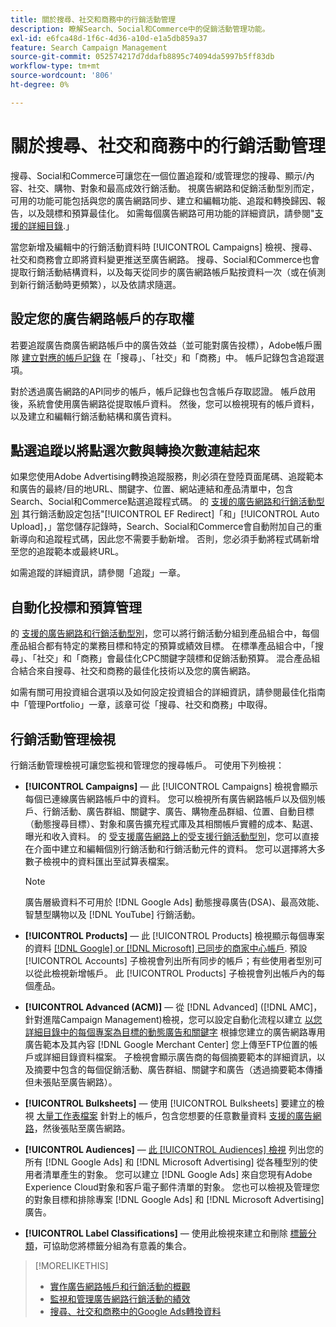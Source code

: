 ```yaml
---
title: 關於搜尋、社交和商務中的行銷活動管理
description: 瞭解Search、Social和Commerce中的促銷活動管理功能。
exl-id: e6fca48d-1f6c-4d36-a10d-e1a5db859a37
feature: Search Campaign Management
source-git-commit: 052574217d7ddafb8895c74094da5997b5ff83db
workflow-type: tm+mt
source-wordcount: '806'
ht-degree: 0%

---
```


# 關於搜尋、社交和商務中的行銷活動管理

搜尋、Social和Commerce可讓您在一個位置追蹤和/或管理您的搜尋、顯示/內容、社交、購物、對象和最高成效行銷活動。 視廣告網路和促銷活動型別而定，可用的功能可能包括與您的廣告網路同步、建立和編輯功能、追蹤和轉換歸因、報告，以及競標和預算最佳化。 如需每個廣告網路可用功能的詳細資訊，請參閱&quot;[支援的詳細目錄](/help/search-social-commerce/introduction/supported-inventory.md).」

當您新增及編輯中的行銷活動資料時 [!UICONTROL Campaigns] 檢視、搜尋、社交和商務會立即將資料變更推送至廣告網路。 搜尋、Social和Commerce也會提取行銷活動結構資料，以及每天從同步的廣告網路帳戶點按資料一次（或在偵測到新行銷活動時更頻繁），以及依請求隨選。

## 設定您的廣告網路帳戶的存取權

若要追蹤廣告商廣告網路帳戶中的廣告效益（並可能對廣告投標），Adobe帳戶團隊 [建立對應的帳戶記錄](/help/search-social-commerce/campaign-management/accounts/ad-network-account-manage.md) 在「搜尋」、「社交」和「商務」中。 帳戶記錄包含追蹤選項。

對於透過廣告網路的API同步的帳戶，帳戶記錄也包含帳戶存取認證。 帳戶啟用後，系統會使用廣告網路從提取帳戶資料。 然後，您可以檢視現有的帳戶資料，以及建立和編輯行銷活動結構和廣告資料。

## 點選追蹤以將點選次數與轉換次數連結起來

如果您使用Adobe Advertising轉換追蹤服務，則必須在登陸頁面尾碼、追蹤範本和廣告的最終/目的地URL、關鍵字、位置、網站連結和產品清單中，包含Search、Social和Commerce點選追蹤程式碼。 的 [支援的廣告網路和行銷活動型別](/help/search-social-commerce/introduction/supported-inventory.md) 其行銷活動設定包括&quot;[!UICONTROL EF Redirect]「和」[!UICONTROL Auto Upload]，」當您儲存記錄時，Search、Social和Commerce會自動附加自己的重新導向和追蹤程式碼，因此您不需要手動新增。 否則，您必須手動將程式碼新增至您的追蹤範本或最終URL。

如需追蹤的詳細資訊，請參閱「追蹤」一章。

## 自動化投標和預算管理

的 [支援的廣告網路和行銷活動型別](/help/search-social-commerce/introduction/supported-inventory.md)，您可以將行銷活動分組到產品組合中，每個產品組合都有特定的業務目標和特定的預算或績效目標。 在標準產品組合中，「搜尋」、「社交」和「商務」會最佳化CPC關鍵字競標和促銷活動預算。 混合產品組合結合來自搜尋、社交和商務的最佳化技術以及您的廣告網路。

如需有關可用投資組合選項以及如何設定投資組合的詳細資訊，請參閱最佳化指南中「管理Portfolio」一章，該章可從「搜尋、社交和商務」中取得。<!-- verify convention for referencing Optimization Guide here -->

## 行銷活動管理檢視

行銷活動管理檢視可讓您監視和管理您的搜尋帳戶。 可使用下列檢視：

* **[!UICONTROL Campaigns]**  — 此 [!UICONTROL Campaigns] 檢視會顯示每個已連線廣告網路帳戶中的資料。 您可以檢視所有廣告網路帳戶以及個別帳戶、行銷活動、廣告群組、關鍵字、廣告、購物產品群組、位置、自動目標（動態搜尋目標）、對象和廣告擴充程式庫及其相關帳戶實體的成本、點選、曝光和收入資料。 的 [受支援廣告網路上的受支援行銷活動型別](/help/search-social-commerce/introduction/supported-inventory.md)，您可以直接在介面中建立和編輯個別行銷活動和行銷活動元件的資料。 您可以選擇將大多數子檢視中的資料匯出至試算表檔案。

  >[!NOTE]
  >
  >廣告層級資料不可用於 [!DNL Google Ads] 動態搜尋廣告(DSA)、最高效能、智慧型購物以及 [!DNL YouTube] 行銷活動。

* **[!UICONTROL Products]**  — 此 [!UICONTROL Products] 檢視顯示每個專案的資料 [[!DNL Google] or [!DNL Microsoft] 已同步的商家中心帳戶](/help/search-social-commerce/campaign-management/accounts/merchant-account-manage.md). 預設 [!UICONTROL Accounts] 子檢視會列出所有同步的帳戶；有些使用者型別可以從此檢視新增帳戶。 此 [!UICONTROL Products] 子檢視會列出帳戶內的每個產品。

* **[!UICONTROL Advanced (ACM)]**  — 從 [!DNL Advanced] ([!DNL AMC]，針對進階Campaign Management)檢視，您可以設定自動化流程以建立 [以您詳細目錄中的每個專案為目標的動態廣告和關鍵字](/help/search-social-commerce/campaign-management/inventory-feeds/inventory-feeds-about.md) 根據您建立的廣告網路專用廣告範本及其內容 [!DNL Google Merchant Center] 您上傳至FTP位置的帳戶或詳細目錄資料檔案。 子檢視會顯示廣告商的每個摘要範本的詳細資訊，以及摘要中包含的每個促銷活動、廣告群組、關鍵字和廣告（透過摘要範本傳播但未張貼至廣告網路）。

* **[!UICONTROL Bulksheets]**  — 使用 [!UICONTROL Bulksheets] 要建立的檢視 [大量工作表檔案](/help/search-social-commerce/campaign-management/bulksheets/bulksheet-about.md) 針對上的帳戶，包含您想要的任意數量資料 [支援的廣告網路](/help/search-social-commerce/introduction/supported-inventory.md)，然後張貼至廣告網路。

* **[!UICONTROL Audiences]** — [此 [!UICONTROL Audiences] 檢視](/help/search-social-commerce/campaign-management/campaigns/audience-about.md) 列出您的所有 [!DNL Google Ads] 和 [!DNL Microsoft Advertising] 從各種型別的使用者清單產生的對象。 您可以建立 [!DNL Google Ads] 來自您現有Adobe Experience Cloud對象和客戶電子郵件清單的對象。 您也可以檢視及管理您的對象目標和排除專案 [!DNL Google Ads] 和 [!DNL Microsoft Advertising] 廣告。

* **[!UICONTROL Label Classifications]**  — 使用此檢視來建立和刪除 [標籤分類](/help/search-social-commerce/campaign-management/label-classifications/classification-about.md)，可協助您將標籤分組為有意義的集合。

>[!MORELIKETHIS]
>
>* [實作廣告網路帳戶和行銷活動的概觀](campaign-implemention-overview.md)
>* [監視和管理廣告網路行銷活動的績效](monitor-performance-campaigns.md)
>* [搜尋、社交和商務中的Google Ads轉換資料](google-conversion-data.md)
